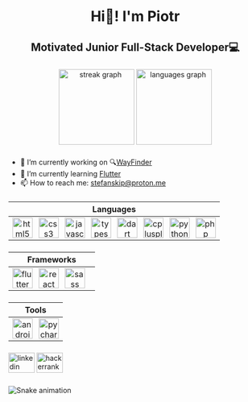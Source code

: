 <h1 align="center">Hi👋! I'm Piotr</h1>
<h2 align="center">Motivated Junior Full-Stack Developer💻</h2>

###

<div align="center">
  <img src="https://streak-stats.demolab.com?user=vilible&locale=en&mode=daily&theme=react&hide_border=false&border_radius=5" height="150" alt="streak graph"  />
  <img src="https://github-readme-stats.vercel.app/api/top-langs?username=vilible&locale=en&hide_title=false&layout=compact&card_width=320&langs_count=5&theme=react&hide_border=false" height="150" alt="languages graph"  />
</div>

###

- 🔭 I’m currently working on 🔍[WayFinder](https://github.com/vilible/way_finder)
- 🌱 I’m currently learning [Flutter](https://flutter.dev)
- 📫 How to reach me: <stefanskip@proton.me>

###

| Languages |
| :-------: |
| <img src="https://cdn.jsdelivr.net/gh/devicons/devicon/icons/html5/html5-original.svg" height="40" alt="html5 logo"  /><img width="12" /><img src="https://cdn.jsdelivr.net/gh/devicons/devicon/icons/css3/css3-original.svg" height="40" alt="css3 logo"  /><img width="12" /><img src="https://cdn.jsdelivr.net/gh/devicons/devicon/icons/javascript/javascript-original.svg" height="40" alt="javascript logo"  /><img width="12" /><img src="https://cdn.jsdelivr.net/gh/devicons/devicon/icons/typescript/typescript-original.svg" height="40" alt="typescript logo"  /><img width="12" /><img src="https://cdn.jsdelivr.net/gh/devicons/devicon/icons/dart/dart-original.svg" height="40" alt="dart logo"  /><img width="12" /><img src="https://cdn.jsdelivr.net/gh/devicons/devicon/icons/cplusplus/cplusplus-original.svg" height="40" alt="cplusplus logo"  /><img width="12" /><img src="https://cdn.jsdelivr.net/gh/devicons/devicon/icons/python/python-original.svg" height="40" alt="python logo"  /><img width="12" /><img src="https://skillicons.dev/icons?i=php" height="40" alt="php logo"  /> |

###

| Frameworks |
| :--------: |
| <img src="https://cdn.jsdelivr.net/gh/devicons/devicon/icons/flutter/flutter-original.svg" height="40" alt="flutter logo"  /><img width="12" /><img src="https://cdn.jsdelivr.net/gh/devicons/devicon/icons/react/react-original.svg" height="40" alt="react logo"  /><img width="12" /><img src="https://cdn.jsdelivr.net/gh/devicons/devicon/icons/sass/sass-original.svg" height="40" alt="sass logo"  /><img width="12" />|

###

| Tools |
| :---: |
| <img src="https://cdn.jsdelivr.net/gh/devicons/devicon/icons/androidstudio/androidstudio-original.svg" height="40" alt="androidstudio logo"  /><img width="12" /><img src="https://cdn.jsdelivr.net/gh/devicons/devicon/icons/pycharm/pycharm-original.svg" height="40" alt="pycharm logo"  />

###

<div align="left">
  <img src="https://raw.githubusercontent.com/maurodesouza/profile-readme-generator/master/src/assets/icons/social/linkedin/default.svg" width="52" height="40" alt="linkedin logo"  />
  <img src="https://raw.githubusercontent.com/maurodesouza/profile-readme-generator/master/src/assets/icons/social/hackerrank/default.svg" width="52" height="40" alt="hackerrank logo"  />
</div>

###

<img src="https://raw.githubusercontent.com/vilible/vilible/output/snake.svg" alt="Snake animation" />
